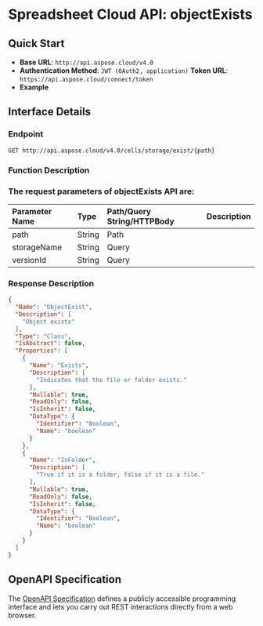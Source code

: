 # **Spreadsheet Cloud API: objectExists**

 

## **Quick Start**

- **Base URL**: `http://api.aspose.cloud/v4.0`
- **Authentication Method**: `JWT (OAuth2, application)`  **Token URL**: `https://api.aspose.cloud/connect/token`
- **Example** 
<script src="https://gist.github.com/aspose-cells-cloud-gists/8a5b324fdf3e574dbd747c1a1e24b05d.js?file=Example40_ObjectExists.cs"></script>

## **Interface Details**

### **Endpoint** 

```
GET http://api.aspose.cloud/v4.0/cells/storage/exist/{path}
```

### **Function Description**

### The request parameters of **objectExists** API are: 

| Parameter Name | Type | Path/Query String/HTTPBody | Description | 
| :- | :- | :- |:- | 
|path|String|Path||
|storageName|String|Query||
|versionId|String|Query||


### **Response Description**
```json
{
  "Name": "ObjectExist",
  "Description": [
    "Object exists"
  ],
  "Type": "Class",
  "IsAbstract": false,
  "Properties": [
    {
      "Name": "Exists",
      "Description": [
        "Indicates that the file or folder exists."
      ],
      "Nullable": true,
      "ReadOnly": false,
      "IsInherit": false,
      "DataType": {
        "Identifier": "Boolean",
        "Name": "boolean"
      }
    },
    {
      "Name": "IsFolder",
      "Description": [
        "True if it is a folder, false if it is a file."
      ],
      "Nullable": true,
      "ReadOnly": false,
      "IsInherit": false,
      "DataType": {
        "Identifier": "Boolean",
        "Name": "boolean"
      }
    }
  ]
}
```

## OpenAPI Specification

The [OpenAPI Specification](https://reference.aspose.cloud/cells/#/StorageController/ObjectExists) defines a publicly accessible programming interface and lets you carry out REST interactions directly from a web browser.

